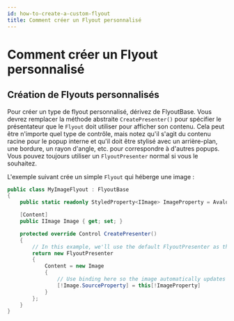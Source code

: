 ```yaml
---
id: how-to-create-a-custom-flyout
title: Comment créer un Flyout personnalisé
---
```


# Comment créer un Flyout personnalisé

## Création de Flyouts personnalisés

Pour créer un type de flyout personnalisé, dérivez de FlyoutBase. Vous devrez remplacer la méthode abstraite `CreatePresenter()` pour spécifier le présentateur que le `Flyout` doit utiliser pour afficher son contenu. Cela peut être n'importe quel type de contrôle, mais notez qu'il s'agit du contenu racine pour le popup interne et qu'il doit être stylisé avec un arrière-plan, une bordure, un rayon d'angle, etc. pour correspondre à d'autres popups. Vous pouvez toujours utiliser un `FlyoutPresenter` normal si vous le souhaitez.

L'exemple suivant crée un simple `Flyout` qui héberge une image :

```csharp
public class MyImageFlyout : FlyoutBase
{
    public static readonly StyledProperty<IImage> ImageProperty = AvaloniaProperty.Register<MyImageFlyout, IImage>(nameof(Image));

    [Content]
    public IImage Image { get; set; }

    protected override Control CreatePresenter()
    {
        // In this example, we'll use the default FlyoutPresenter as the root content, and add an Image control to show our content
        return new FlyoutPresenter
        {
            Content = new Image
            {
                // Use binding here so the image automatically updates when the property updates
                [!Image.SourceProperty] = this[!ImageProperty]
            }
        };
    }
}
```

##

